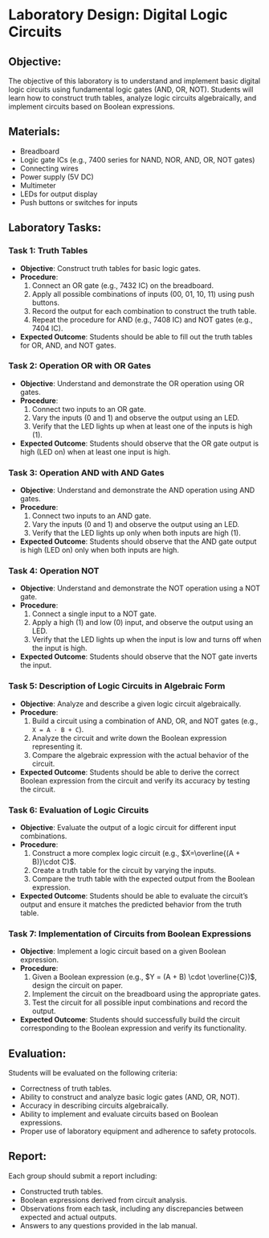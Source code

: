
# Laboratory Design: Digital Logic Circuits

## Objective:
The objective of this laboratory is to understand and implement basic digital logic circuits using fundamental logic gates (AND, OR, NOT). Students will learn how to construct truth tables, analyze logic circuits algebraically, and implement circuits based on Boolean expressions.

## Materials:
- Breadboard
- Logic gate ICs (e.g., 7400 series for NAND, NOR, AND, OR, NOT gates)
- Connecting wires
- Power supply (5V DC)
- Multimeter
- LEDs for output display
- Push buttons or switches for inputs

## Laboratory Tasks:

### Task 1: Truth Tables
- **Objective**: Construct truth tables for basic logic gates.
- **Procedure**:
  1. Connect an OR gate (e.g., 7432 IC) on the breadboard.
  2. Apply all possible combinations of inputs (00, 01, 10, 11) using push buttons.
  3. Record the output for each combination to construct the truth table.
  4. Repeat the procedure for AND (e.g., 7408 IC) and NOT gates (e.g., 7404 IC).
- **Expected Outcome**: Students should be able to fill out the truth tables for OR, AND, and NOT gates.

### Task 2: Operation OR with OR Gates
- **Objective**: Understand and demonstrate the OR operation using OR gates.
- **Procedure**:
  1. Connect two inputs to an OR gate.
  2. Vary the inputs (0 and 1) and observe the output using an LED.
  3. Verify that the LED lights up when at least one of the inputs is high (1).
- **Expected Outcome**: Students should observe that the OR gate output is high (LED on) when at least one input is high.

### Task 3: Operation AND with AND Gates
- **Objective**: Understand and demonstrate the AND operation using AND gates.
- **Procedure**:
  1. Connect two inputs to an AND gate.
  2. Vary the inputs (0 and 1) and observe the output using an LED.
  3. Verify that the LED lights up only when both inputs are high (1).
- **Expected Outcome**: Students should observe that the AND gate output is high (LED on) only when both inputs are high.

### Task 4: Operation NOT
- **Objective**: Understand and demonstrate the NOT operation using a NOT gate.
- **Procedure**:
  1. Connect a single input to a NOT gate.
  2. Apply a high (1) and low (0) input, and observe the output using an LED.
  3. Verify that the LED lights up when the input is low and turns off when the input is high.
- **Expected Outcome**: Students should observe that the NOT gate inverts the input.

### Task 5: Description of Logic Circuits in Algebraic Form
- **Objective**: Analyze and describe a given logic circuit algebraically.
- **Procedure**:
  1. Build a circuit using a combination of AND, OR, and NOT gates (e.g., `X = A · B + C`).
  2. Analyze the circuit and write down the Boolean expression representing it.
  3. Compare the algebraic expression with the actual behavior of the circuit.
- **Expected Outcome**: Students should be able to derive the correct Boolean expression from the circuit and verify its accuracy by testing the circuit.

### Task 6: Evaluation of Logic Circuits
- **Objective**: Evaluate the output of a logic circuit for different input combinations.
- **Procedure**:
  1. Construct a more complex logic circuit (e.g., $X=\overline{(A + B)}\cdot C)$.
  2. Create a truth table for the circuit by varying the inputs.
  3. Compare the truth table with the expected output from the Boolean expression.
- **Expected Outcome**: Students should be able to evaluate the circuit’s output and ensure it matches the predicted behavior from the truth table.

### Task 7: Implementation of Circuits from Boolean Expressions
- **Objective**: Implement a logic circuit based on a given Boolean expression.
- **Procedure**:
  1. Given a Boolean expression (e.g., $Y = (A + B) \cdot \overline{C})$, design the circuit on paper.
  2. Implement the circuit on the breadboard using the appropriate gates.
  3. Test the circuit for all possible input combinations and record the output.
- **Expected Outcome**: Students should successfully build the circuit corresponding to the Boolean expression and verify its functionality.

## Evaluation:
Students will be evaluated on the following criteria:
- Correctness of truth tables.
- Ability to construct and analyze basic logic gates (AND, OR, NOT).
- Accuracy in describing circuits algebraically.
- Ability to implement and evaluate circuits based on Boolean expressions.
- Proper use of laboratory equipment and adherence to safety protocols.

## Report:
Each group should submit a report including:
- Constructed truth tables.
- Boolean expressions derived from circuit analysis.
- Observations from each task, including any discrepancies between expected and actual outputs.
- Answers to any questions provided in the lab manual.

